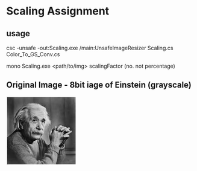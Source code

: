 # Scaling Assignment

## usage

csc -unsafe -out:Scaling.exe /main:UnsafeImageResizer Scaling.cs Color_To_GS_Conv.cs

mono Scaling.exe <path/to/img> scalingFactor (no. not percentage)

## Original Image - 8bit iage of Einstein (grayscale)

<img src="https://github.com/Rashid12Kandah/Training_Assignment_9/blob/main/Einstein.jpeg" alt="8bit image grayscale of Einstein">
